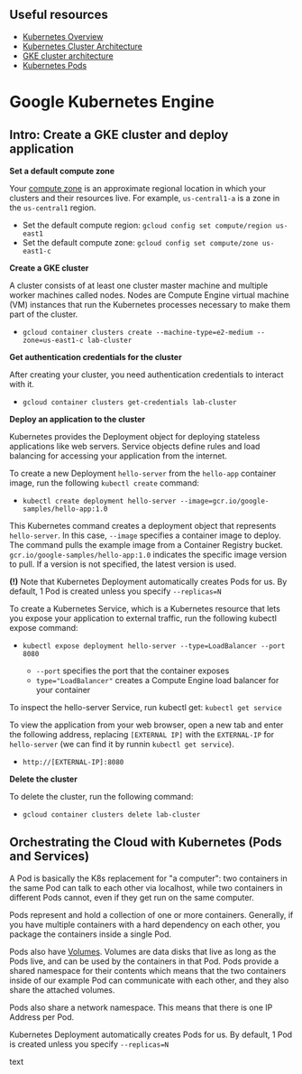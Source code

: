 ## Useful resources

* [Kubernetes Overview](https://kubernetes.io/docs/concepts/overview/)
* [Kubernetes Cluster Architecture](https://kubernetes.io/docs/concepts/architecture/)
* [GKE cluster architecture](https://cloud.google.com/kubernetes-engine/docs/concepts/cluster-architecture)
* [Kubernetes Pods](https://kubernetes.io/docs/concepts/workloads/pods/)

# Google Kubernetes Engine 

## Intro: Create a GKE cluster and deploy application

**Set a default compute zone**

Your [compute zone](https://cloud.google.com/compute/docs/regions-zones/#available) is an approximate regional location in which your clusters and their resources live. For example, `us-central1-a` is a zone in the `us-central1` region.

* Set the default compute region: `gcloud config set compute/region us-east1`
* Set the default compute zone: `gcloud config set compute/zone us-east1-c`

**Create a GKE cluster**

A cluster consists of at least one cluster master machine and multiple worker machines called nodes. Nodes are Compute Engine virtual machine (VM) instances that run the Kubernetes processes necessary to make them part of the cluster.

* `gcloud container clusters create --machine-type=e2-medium --zone=us-east1-c lab-cluster`

**Get authentication credentials for the cluster**

After creating your cluster, you need authentication credentials to interact with it.

* `gcloud container clusters get-credentials lab-cluster`

**Deploy an application to the cluster**

Kubernetes provides the Deployment object for deploying stateless applications like web servers. Service objects define rules and load balancing for accessing your application from the internet.

To create a new Deployment `hello-server` from the `hello-app` container image, run the following `kubectl create` command:

* `kubectl create deployment hello-server --image=gcr.io/google-samples/hello-app:1.0`

This Kubernetes command creates a deployment object that represents `hello-server`. In this case, `--image` specifies a container image to deploy. The command pulls the example image from a Container Registry bucket. `gcr.io/google-samples/hello-app:1.0` indicates the specific image version to pull. If a version is not specified, the latest version is used.

**(!)** Note that Kubernetes Deployment automatically creates Pods for us. By default, 1 Pod is created unless you specify `--replicas=N`

To create a Kubernetes Service, which is a Kubernetes resource that lets you expose your application to external traffic, run the following kubectl expose command:

* `kubectl expose deployment hello-server --type=LoadBalancer --port 8080`

  * `--port` specifies the port that the container exposes
  * `type="LoadBalancer"` creates a Compute Engine load balancer for your container

To inspect the hello-server Service, run kubectl get: `kubectl get service`

To view the application from your web browser, open a new tab and enter the following address, replacing `[EXTERNAL IP]` with the `EXTERNAL-IP` for `hello-server` (we can find it by runnin `kubectl get service`).

* `http://[EXTERNAL-IP]:8080`

**Delete the cluster**

To delete the cluster, run the following command:

* `gcloud container clusters delete lab-cluster`

## Orchestrating the Cloud with Kubernetes (Pods and Services)

A Pod is basically the K8s replacement for "a computer": two containers in the same Pod can talk to each other via localhost, while two containers in different Pods cannot, even if they get run on the same computer.

Pods represent and hold a collection of one or more containers. Generally, if you have multiple containers with a hard dependency on each other, you package the containers inside a single Pod.

Pods also have [Volumes](https://kubernetes.io/docs/concepts/storage/volumes/). Volumes are data disks that live as long as the Pods live, and can be used by the containers in that Pod. Pods provide a shared namespace for their contents which means that the two containers inside of our example Pod can communicate with each other, and they also share the attached volumes.

Pods also share a network namespace. This means that there is one IP Address per Pod.

Kubernetes Deployment automatically creates Pods for us. By default, 1 Pod is created unless you specify `--replicas=N`



text






